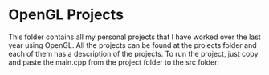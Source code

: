 # OpenGL Projects

This folder contains all my personal projects that I have worked over the last year using OpenGL.
All the projects can be found at the projects folder and each of them has a description of the projects.
To run the project, just copy and paste the main.cpp from the project folder to the src folder.
